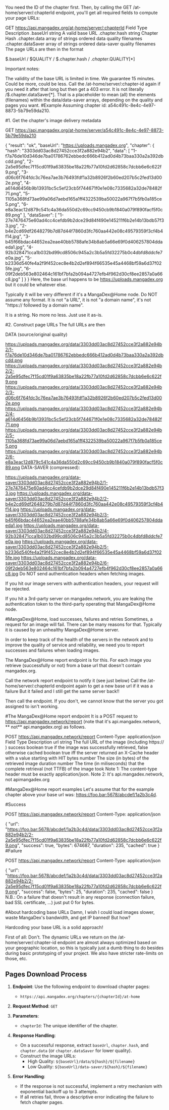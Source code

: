 You need the ID of the chapter first. Then, by calling the GET /at-home/server/:chapterId endpoint, you'll get all required fields to compute your page URLs:


GET https://api.mangadex.org/at-home/server/:chapterId
Field	Type	Description
.baseUrl	string	A valid base URL
.chapter.hash	string	Chapter Hash
.chapter.data	array of strings	ordered data quality filenames
.chapter.dataSaver	array of strings	ordered data-saver quality filenames
The page URLs are then in the format

$.baseUrl / $QUALITY / $.chapter.hash / $.chapter.$QUALITY[*]

Important notes:

The validity of the base URL is limited in time. We guarantee 15 minutes. Could be more, could be less. Call the /at-home/server/:chapter-id again if you need it after that long but then get a 403 error.
It is not literally /$.chapter.dataSaver[*]. That is a placeholder to mean (all) the elements (filenames) within the data/data-saver arrays, depending on the quality and pages you want.
#Example
Assuming chapter id: a54c491c-8e4c-4e97-8873-5b79e59da210.

#1. Get the chapter's image delivery metadata

GET https://api.mangadex.org/at-home/server/a54c491c-8e4c-4e97-8873-5b79e59da210

{
  "result": "ok",
  "baseUrl": "https://uploads.mangadex.org",
  "chapter": {
    "hash": "3303dd03ac8d27452cce3f2a882e94b2",
    "data": [
      "1-f7a76de10d346de7ba01786762ebbedc666b412ad0d4b73baa330a2a392dbcdd.png",
      "2-2a5e95dfec7f15cd01f9a63835be18a22fb77a10fd2d62858c7dcbb6e6c622f9.png",
      "3-d06c6f764fdc3c76ea7ae3b76493fdf1a32b8926f2b60ed207b5c2fed13d002e.png",
      "4-a614d6456b9b13931bc5c5ef23cb5f744671f0e1e08c7335682a32de78482f71.png",
      "5-1105a368fd73ae99a06d7aebd165a1ff4322539ba50022a967f7b5fb0a185ce5.png",
      "6-e8a3eac12d879c541c4a36da550d2c69cc9450cb9b1840a079f890facf5f0c89.png"
    ],
    "dataSaver": [
      "1-27e7476475e60ad4cc4cefdb9b2dce29d84f490e145211f6b2e14b13bdb57f33.jpg",
      "2-b4e2cd69df2648279b7d87d44f7860d3fc760aa442e08c49579359f3cf4b4f14.jpg",
      "3-b45f66bdac44652ea2eae40bb5788afe34b8ab5a66e69f0d406257804ddaeda1.jpg",
      "4-92b328471cca1b032bd99cd8506c945a2c3b5a5fd32275b0c4dbfd8ddcfe7e0a.jpg",
      "5-b2336d540fe4a2f9f452cec8e4b2d2ef894f66535e45a4468bf59a6d37f025fe.jpg",
      "6-09f2deb563e802464c161bf7bfa2b094a4727efb4f962d30cf8ee2857a0a66c8.jpg"
    ]
  }
}
Here, the base url happens to be https://uploads.mangadex.org but it could be whatever else.

Typically it will be very different if it's a MangaDex@Home node. Do NOT assume any format. It is not "a URL", it is not "a domain name", it's not "https:// followed by a domain name".

It is a string. No more no less. Just use it as-is.

#2. Construct page URLs
The full URLs are then

DATA (source/original quality)


https://uploads.mangadex.org/data/3303dd03ac8d27452cce3f2a882e94b2/1-f7a76de10d346de7ba01786762ebbedc666b412ad0d4b73baa330a2a392dbcdd.png
https://uploads.mangadex.org/data/3303dd03ac8d27452cce3f2a882e94b2/2-2a5e95dfec7f15cd01f9a63835be18a22fb77a10fd2d62858c7dcbb6e6c622f9.png
https://uploads.mangadex.org/data/3303dd03ac8d27452cce3f2a882e94b2/3-d06c6f764fdc3c76ea7ae3b76493fdf1a32b8926f2b60ed207b5c2fed13d002e.png
https://uploads.mangadex.org/data/3303dd03ac8d27452cce3f2a882e94b2/4-a614d6456b9b13931bc5c5ef23cb5f744671f0e1e08c7335682a32de78482f71.png
https://uploads.mangadex.org/data/3303dd03ac8d27452cce3f2a882e94b2/5-1105a368fd73ae99a06d7aebd165a1ff4322539ba50022a967f7b5fb0a185ce5.png
https://uploads.mangadex.org/data/3303dd03ac8d27452cce3f2a882e94b2/6-e8a3eac12d879c541c4a36da550d2c69cc9450cb9b1840a079f890facf5f0c89.png
DATA-SAVER (compressed):


https://uploads.mangadex.org/data-saver/3303dd03ac8d27452cce3f2a882e94b2/1-27e7476475e60ad4cc4cefdb9b2dce29d84f490e145211f6b2e14b13bdb57f33.jpg
https://uploads.mangadex.org/data-saver/3303dd03ac8d27452cce3f2a882e94b2/2-b4e2cd69df2648279b7d87d44f7860d3fc760aa442e08c49579359f3cf4b4f14.jpg
https://uploads.mangadex.org/data-saver/3303dd03ac8d27452cce3f2a882e94b2/3-b45f66bdac44652ea2eae40bb5788afe34b8ab5a66e69f0d406257804ddaeda1.jpg
https://uploads.mangadex.org/data-saver/3303dd03ac8d27452cce3f2a882e94b2/4-92b328471cca1b032bd99cd8506c945a2c3b5a5fd32275b0c4dbfd8ddcfe7e0a.jpg
https://uploads.mangadex.org/data-saver/3303dd03ac8d27452cce3f2a882e94b2/5-b2336d540fe4a2f9f452cec8e4b2d2ef894f66535e45a4468bf59a6d37f025fe.jpg
https://uploads.mangadex.org/data-saver/3303dd03ac8d27452cce3f2a882e94b2/6-09f2deb563e802464c161bf7bfa2b094a4727efb4f962d30cf8ee2857a0a66c8.jpg
Do NOT send authentication headers when fetching images.

If you hit our image servers with authentication headers, your request will be rejected.

If you hit a 3rd-party server on mangadex.network, you are leaking the authentication token to the third-party operating that MangaDex@Home node.

#MangaDex@Home, load successes, failures and retries
Sometimes, a request for an image will fail. There can be many reasons for that. Typically it is caused by an unhealthy MangaDex@Home server.

In order to keep track of the health of the servers in the network and to improve the quality of service and reliability, we need you to report successes and failures when loading images.

The MangaDex@Home report endpoint is for this. For each image you retrieve (successfully or not) from a base url that doesn't contain mangadex.org.

Call the network report endpoint to notify it (see just below)
Call the /at-home/server/:chapterId endpoint again to get a new base url if it was a failure
But it failed and I still get the same server back!!

Then call the endpoint. If you don't, we cannot know that the server you got assigned to isn't working.

#The MangaDex@Home report endpoint
It is a POST request to https://api.mangadex.network/report (note that it's api.mangadex.network, ** not** api.mangadex.org) as follows.


POST https://api.mangadex.network/report
Content-Type: application/json
Field	Type	Description
url	string	The full URL of the image (including https:// )
success	boolean	true if the image was successfully retrieved, false otherwise
cached	boolean	true iff the server returned an X-Cache header with a value starting with HIT
bytes	number	The size (in bytes) of the retrieved image
duration	number	The time (in miliseconds) that the complete retrieval (not TTFB) of the image took
Note 1: The content-type header must be exactly application/json. Note 2: It's api.mangadex.network, not apimangadex.org

#MangaDex@Home report examples
Let's assume that for the example chapter above your base url was: https://foo.bar:5678/abcdef/1a2b3c4d.

#Success

POST https://api.mangadex.network/report
Content-Type: application/json

{
  "url": "https://foo.bar:5678/abcdef/1a2b3c4d/data/3303dd03ac8d27452cce3f2a882e94b2/2-2a5e95dfec7f15cd01f9a63835be18a22fb77a10fd2d62858c7dcbb6e6c622f9.png",
  "success": true,
  "bytes": 674687,
  "duration": 235,
  "cached": true
}
#Failure

POST https://api.mangadex.network/report
Content-Type: application/json

{
  "url": "https://foo.bar:5678/abcdef/1a2b3c4d/data/3303dd03ac8d27452cce3f2a882e94b2/2-2a5e95dfec7f15cd01f9a63835be18a22fb77a10fd2d62858c7dcbb6e6c622f9.png",
  "success": false,
  "bytes": 25,
  "duration": 235,
  "cached": false
}
N.B.: On a failure that doesn't result in any response (connection failure, bad SSL certificate, ...) just put 0 for bytes.

#About hardcoding base URLs
Damn, I wish I could load images slower, waste MangaDex's bandwidth, and get IP banned! But how?

Hardcoding your base URL is a solid approach!

First of all: Don't. The dynamic URLs we return on the /at-home/server/:chapter-id endpoint are almost always optimized based on your geographic location, so this is typically just a dumb thing to do besides during basic prototyping of your project. We also have stricter rate-limits on those, etc.

## Pages Download Process

1. **Endpoint**: Use the following endpoint to download chapter pages:
   - `https://api.mangadex.org/chapters/{chapterId}/at-home`

2. **Request Method**: `GET`

3. **Parameters**:
   - `chapterId`: The unique identifier of the chapter.

4. **Response Handling**:
   - On a successful response, extract `baseUrl`, `chapter.hash`, and `chapter.data` (or `chapter.dataSaver` for lower quality).
   - Construct the image URLs:
     - High Quality: `${baseUrl}/data/${hash}/${filename}`
     - Low Quality: `${baseUrl}/data-saver/${hash}/${filename}`

5. **Error Handling**:
   - If the response is not successful, implement a retry mechanism with exponential backoff up to 3 attempts.
   - If all retries fail, throw a descriptive error indicating the failure to fetch chapter pages.
